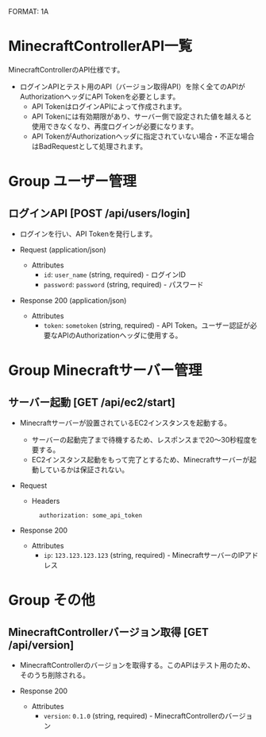 FORMAT: 1A

# MinecraftControllerAPI一覧

MinecraftControllerのAPI仕様です。

- ログインAPIとテスト用のAPI（バージョン取得API）を除く全てのAPIがAuthorizationヘッダにAPI Tokenを必要とします。
    - API TokenはログインAPIによって作成されます。
    - API Tokenには有効期限があり、サーバー側で設定された値を越えると使用できなくなり、再度ログインが必要になります。
    - API TokenがAuthorizationヘッダに指定されていない場合・不正な場合はBadRequestとして処理されます。

# Group ユーザー管理

## ログインAPI [POST /api/users/login]

- ログインを行い、API Tokenを発行します。

- Request (application/json)
    - Attributes
        - `id`: `user_name` (string, required) - ログインID
        - `password`: `password` (string, required) - パスワード

- Response 200 (application/json)
    - Attributes
        - `token`: `sometoken` (string, required) - API Token。ユーザー認証が必要なAPIのAuthorizationヘッダに使用する。

# Group Minecraftサーバー管理

## サーバー起動 [GET /api/ec2/start]

- Minecraftサーバーが設置されているEC2インスタンスを起動する。
    - サーバーの起動完了まで待機するため、レスポンスまで20〜30秒程度を要する。
    - EC2インスタンス起動をもって完了とするため、Minecraftサーバーが起動しているかは保証されない。

- Request
    - Headers

            authorization: some_api_token

- Response 200
    - Attributes
        - `ip`: `123.123.123.123` (string, required) - MinecraftサーバーのIPアドレス

# Group その他

## MinecraftControllerバージョン取得 [GET /api/version]

- MinecraftControllerのバージョンを取得する。このAPIはテスト用のため、そのうち削除される。

- Response 200
    - Attributes
        - `version`: `0.1.0` (string, required) - MinecraftControllerのバージョン
